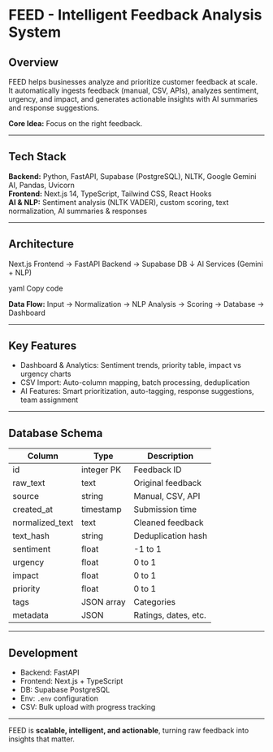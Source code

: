 # FEED - Intelligent Feedback Analysis System

## Overview
FEED helps businesses analyze and prioritize customer feedback at scale.  
It automatically ingests feedback (manual, CSV, APIs), analyzes sentiment, urgency, and impact, and generates actionable insights with AI summaries and response suggestions.

**Core Idea:** Focus on the right feedback.

---

## Tech Stack

**Backend:** Python, FastAPI, Supabase (PostgreSQL), NLTK, Google Gemini AI, Pandas, Uvicorn  
**Frontend:** Next.js 14, TypeScript, Tailwind CSS, React Hooks  
**AI & NLP:** Sentiment analysis (NLTK VADER), custom scoring, text normalization, AI summaries & responses  

---

## Architecture

Next.js Frontend → FastAPI Backend → Supabase DB
↓
AI Services (Gemini + NLP)

yaml
Copy code

**Data Flow:** Input → Normalization → NLP Analysis → Scoring → Database → Dashboard

---

## Key Features

- Dashboard & Analytics: Sentiment trends, priority table, impact vs urgency charts  
- CSV Import: Auto-column mapping, batch processing, deduplication  
- AI Features: Smart prioritization, auto-tagging, response suggestions, team assignment  

---

## Database Schema

| Column           | Type       | Description |
|-----------------|------------|-------------|
| id               | integer PK | Feedback ID |
| raw_text         | text       | Original feedback |
| source           | string     | Manual, CSV, API |
| created_at       | timestamp  | Submission time |
| normalized_text  | text       | Cleaned feedback |
| text_hash        | string     | Deduplication hash |
| sentiment        | float      | -1 to 1 |
| urgency          | float      | 0 to 1 |
| impact           | float      | 0 to 1 |
| priority         | float      | 0 to 1 |
| tags             | JSON array | Categories |
| metadata         | JSON       | Ratings, dates, etc. |

---

## Development

- Backend: FastAPI  
- Frontend: Next.js + TypeScript  
- DB: Supabase PostgreSQL  
- Env: `.env` configuration  
- CSV: Bulk upload with progress tracking

---

FEED is **scalable, intelligent, and actionable**, turning raw feedback into insights that matter.
